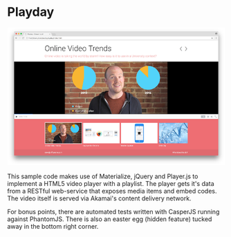 # Playday

![Screenshot](/screenshot.png)

This sample code makes use of Materialize, jQuery and Player.js to implement a HTML5 video player with a playlist. The player gets it's data from a RESTful web-service that exposes media items and embed codes. The video itself is served via Akamai's content delivery network.

For bonus points, there are automated tests written with CasperJS running against PhantomJS. There is also an easter egg (hidden feature) tucked away in the bottom right corner.
